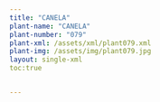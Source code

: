 ```yaml
---
title: "CANELA"
plant-name: "CANELA"
plant-number: "079"
plant-xml: /assets/xml/plant079.xml
plant-img: /assets/img/plant079.jpg
layout: single-xml
toc:true


---
```

